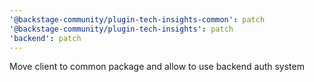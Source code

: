 ```yaml
---
'@backstage-community/plugin-tech-insights-common': patch
'@backstage-community/plugin-tech-insights': patch
'backend': patch
---
```


Move client to common package and allow to use backend auth system
